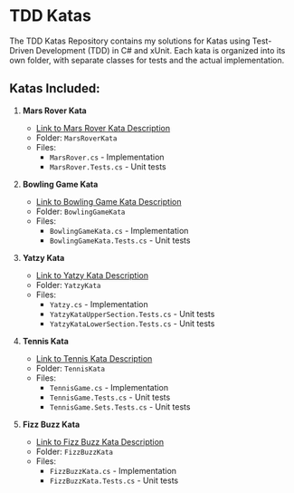 # TDD Katas 

The TDD Katas Repository contains my solutions for Katas using Test-Driven Development (TDD) in C# and xUnit. Each kata is organized into its own folder, with separate classes for tests and the actual implementation.

## Katas Included:

1. **Mars Rover Kata**
    - [Link to Mars Rover Kata Description](https://kata-log.rocks/mars-rover-kata)
    - Folder: `MarsRoverKata`
    - Files:
        - `MarsRover.cs` - Implementation
        - `MarsRover.Tests.cs` - Unit tests

      
2. **Bowling Game Kata**
    - [Link to Bowling Game Kata Description](https://kata-log.rocks/bowling-game-kata)
    - Folder: `BowlingGameKata`
    - Files:
        - `BowlingGameKata.cs` - Implementation
        - `BowlingGameKata.Tests.cs` - Unit tests

          
2. **Yatzy Kata**
    - [Link to Yatzy Kata Description](https://kata-log.rocks/yahtzee-kata)
    - Folder: `YatzyKata`
    - Files:
        - `Yatzy.cs` - Implementation
        - `YatzyKataUpperSection.Tests.cs` - Unit tests
        - `YatzyKataLowerSection.Tests.cs` - Unit tests


4. **Tennis Kata**
    - [Link to Tennis Kata Description](https://kata-log.rocks/tennis-kata)
    - Folder: `TennisKata`
    - Files:
        - `TennisGame.cs` - Implementation
        - `TennisGame.Tests.cs` - Unit tests
        - `TennisGame.Sets.Tests.cs` - Unit tests


5. **Fizz Buzz Kata**
    - [Link to Fizz Buzz Kata Description](https://kata-log.rocks/fizz-buzz-kata)
    - Folder: `FizzBuzzKata`
    - Files:
        - `FizzBuzzKata.cs` - Implementation
        - `FizzBuzzKata.Tests.cs` - Unit tests

    

